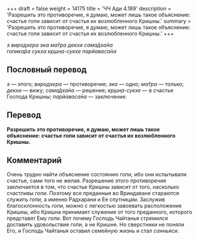+++
draft = false
weight = 14175
title = 'ЧЧ Ади 4.189'
description = 'Разрешить это противоречие, я думаю, может лишь такое объяснение: счастье гопи зависит от счастья их возлюбленного Кришны.'
summary = 'Разрешить это противоречие, я думаю, может лишь такое объяснение: счастье гопи зависит от счастья их возлюбленного Кришны.'
+++

_э виродхера эка ма̄тра декхи сама̄дха̄на  
гопика̄ра сукха кр̣шн̣а-сукхе парйаваса̄на_

## Пословный перевод

_э_ — этого; _виродхера_ — противоречия; _эка_ — одно; _ма̄тра_ — только; _декхи_ — вижу; _сама̄дха̄на_ — решение; _кр̣шн̣а_\-_сукхе_ — в счастье Господа Кришны; _парйаваса̄на_ — заключение.

## Перевод

**Разрешить это противоречие, я думаю, может лишь такое объяснение: счастье гопи зависит от счастья их возлюбленного Кришны.**

## Комментарий

Очень трудно найти объяснение состоянию _гопи,_ ибо они испытывали счастье, сами того не желая. Разрешение этого противоречия заключается в том, что счастье Кришны зависит от того, насколько счастливы _гопи_. Поэтому все преданные во Вриндаване стараются служить _гопи,_ а именно Радхарани и Ее спутницам. Заслужив благосклонность _гопи,_ можно с легкостью завоевать расположение Кришны, ибо Кришна принимает служение от того преданного, которого представят Ему _гопи_. Вот почему Господь Чайтанья стремился доставить удовольствие _гопи,_ а не Кришне. Но сверстники не поняли Его, и Господь Чайтанья оставил семейную жизнь и стал _санньяси_.
